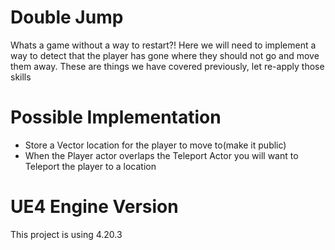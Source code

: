 # Double Jump
Whats a game without a way to restart?!
Here we will need to implement a way to detect that the player has gone where they should not go and move them away.
These are things we have covered previously, let re-apply those skills

# Possible Implementation
 - Store a Vector location for the player to move to(make it public)
 - When the Player actor overlaps the Teleport Actor you will want to Teleport the player to a location

# UE4 Engine Version
This project is using 4.20.3